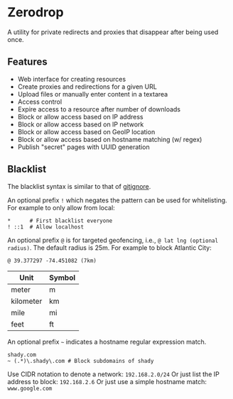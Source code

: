 # Zerodrop

A utility for private redirects and proxies that disappear after being used once. 

## Features

* Web interface for creating resources
* Create proxies and redirections for a given URL
* Upload files or manually enter content in a textarea
* Access control
* Expire access to a resource after number of downloads
* Block or allow access based on IP address
* Block or allow access based on IP network
* Block or allow access based on GeoIP location
* Block or allow access based on hostname matching (w/ regex)
* Publish "secret" pages with UUID generation

## Blacklist

The blacklist syntax is similar to that of [gitignore][1].

An optional prefix `!` which negates the pattern can be used for whitelisting. For example to only allow from local:

```
*      # First blacklist everyone
! ::1  # Allow localhost
```

An optional prefix `@` is for targeted geofencing, i.e., `@ lat lng (optional radius)`. The default radius is 25m. For example to block Atlantic City:

```
@ 39.377297 -74.451082 (7km)
```

| Unit      | Symbol |
| --------- | ------ |
| meter     | m      |
| kilometer | km     |
| mile      | mi     |
| feet      | ft     |

An optional prefix `~` indicates a hostname regular expression match.

```
shady.com
~ (.*)\.shady\.com # Block subdomains of shady
```

Use CIDR notation to denote a network: `192.168.2.0/24`
Or just list the IP address to block: `192.168.2.6`
Or just use a simple hostname match: `www.google.com`

[1]: https://git-scm.com/docs/gitignore
